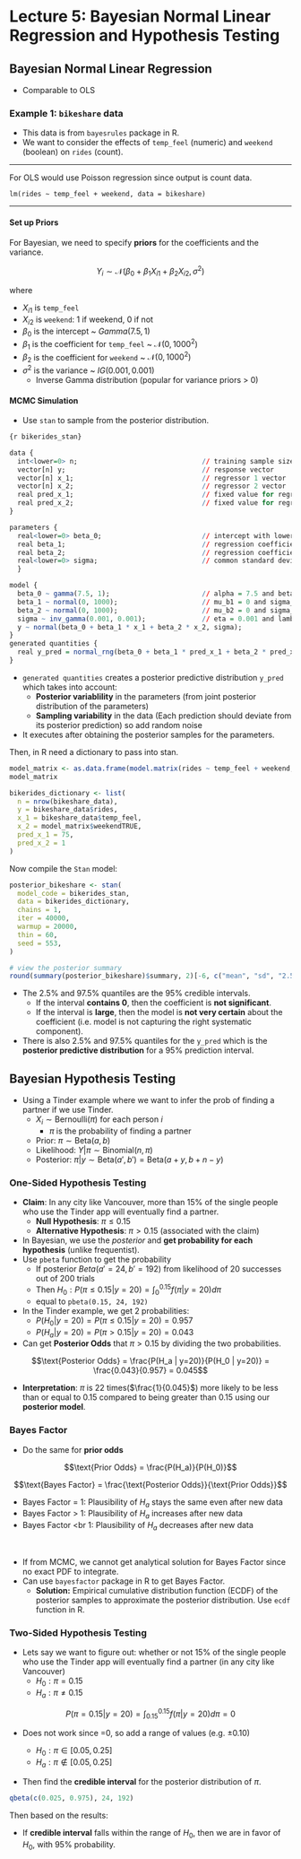 # Lecture 5: Bayesian Normal Linear Regression and Hypothesis Testing

## Bayesian Normal Linear Regression

- Comparable to OLS

### Example 1: `bikeshare` data

- This data is from `bayesrules` package in R.
- We want to consider the effects of `temp_feel` (numeric) and `weekend` (boolean) on `rides` (count).

---

For OLS would use Poisson regression since output is count data.

`lm(rides ~ temp_feel + weekend, data = bikeshare)`

---

#### Set up Priors

For Bayesian, we need to specify **priors** for the coefficients and the variance.

$$Y_i \sim \mathcal{N}(\beta_0 + \beta_1X_{i1} + \beta_2X_{i2}, \sigma^2)$$

where

- $X_{i1}$ is `temp_feel`
- $X_{i2}$ is `weekend`: 1 if weekend, 0 if not
- $\beta_0$ is the intercept ~ $Gamma(7.5, 1)$
- $\beta_1$ is the coefficient for `temp_feel` ~ $\mathcal{N}(0, 1000^2)$
- $\beta_2$ is the coefficient for `weekend` ~ $\mathcal{N}(0, 1000^2)$
- $\sigma^2$ is the variance ~ $IG(0.001, 0.001)$
  - Inverse Gamma distribution (popular for variance priors > 0)

#### MCMC Simulation

- Use `stan` to sample from the posterior distribution.

```r
{r bikerides_stan}

data {
  int<lower=0> n;                               // training sample size
  vector[n] y;                                  // response vector
  vector[n] x_1;                                // regressor 1 vector
  vector[n] x_2;                                // regressor 2 vector
  real pred_x_1;                                // fixed value for regressor 1
  real pred_x_2;                                // fixed value for regressor 2
}

parameters {
  real<lower=0> beta_0;                         // intercept with lower bound
  real beta_1;                                  // regression coefficient 1
  real beta_2;                                  // regression coefficient 2
  real<lower=0> sigma;                          // common standard deviation with lower bound
  }

model {
  beta_0 ~ gamma(7.5, 1);                       // alpha = 7.5 and beta = 1
  beta_1 ~ normal(0, 1000);                     // mu_b1 = 0 and sigma_b1 = 1000
  beta_2 ~ normal(0, 1000);                     // mu_b2 = 0 and sigma_b2 = 1000
  sigma ~ inv_gamma(0.001, 0.001);              // eta = 0.001 and lambda = 0.001
  y ~ normal(beta_0 + beta_1 * x_1 + beta_2 * x_2, sigma);
}
generated quantities {
  real y_pred = normal_rng(beta_0 + beta_1 * pred_x_1 + beta_2 * pred_x_2, sigma);
}
```

- `generated quantities` creates a posterior predictive distribution `y_pred` which takes into account:
  - **Posterior variablility** in the parameters (from joint posterior distribution of the parameters)
  - **Sampling variability** in the data (Each prediction should deviate from its posterior prediction) so add random noise
- It executes after obtaining the posterior samples for the parameters.

Then, in R need a dictionary to pass into stan.

```r
model_matrix <- as.data.frame(model.matrix(rides ~ temp_feel + weekend, data = bikeshare_data))
model_matrix

bikerides_dictionary <- list(
  n = nrow(bikeshare_data),
  y = bikeshare_data$rides,
  x_1 = bikeshare_data$temp_feel,
  x_2 = model_matrix$weekendTRUE,
  pred_x_1 = 75,
  pred_x_2 = 1
)
```

Now compile the `Stan` model:

```r
posterior_bikeshare <- stan(
  model_code = bikerides_stan,
  data = bikerides_dictionary,
  chains = 1,
  iter = 40000,
  warmup = 20000,
  thin = 60,
  seed = 553,
)

# view the posterior summary
round(summary(posterior_bikeshare)$summary, 2)[-6, c("mean", "sd", "2.5%", "97.5%")]
```

- The 2.5% and 97.5% quantiles are the 95% credible intervals.
  - If the interval **contains 0**, then the coefficient is **not significant**.
  - If the interval is **large**, then the model is **not very certain** about the coefficient (i.e. model is not capturing the right systematic component).
- There is also 2.5% and 97.5% quantiles for the `y_pred` which is the **posterior predictive distribution** for a 95% prediction interval.

## Bayesian Hypothesis Testing

- Using a Tinder example where we want to infer the prob of finding a partner if we use Tinder.
  - $X_i \sim \text{Bernoulli}(\pi)$ for each person $i$
    - $\pi$ is the probability of finding a partner
  - Prior: $\pi \sim \text{Beta}(a, b)$
  - Likelihood: $Y|\pi \sim \text{Binomial}(n, \pi)$
  - Posterior: $\pi|y \sim \text{Beta}(a', b') = \text{Beta}(a+y, b+n-y)$

### One-Sided Hypothesis Testing

- **Claim**: In any city like Vancouver, more than 15% of the single people who use the Tinder app will eventually find a partner.
  - **Null Hypothesis**: $\pi \leq 0.15$
  - **Alternative Hypothesis**: $\pi > 0.15$ (associated with the claim)
- In Bayesian, we use the _posterior_ and **get probability for each hypothesis** (unlike frequentist).
- Use `pbeta` function to get the probability
  - If posterior $Beta(a'=24, b'=192)$ from likelihood of 20 successes out of 200 trials
  - Then $H_0: P(\pi \leq 0.15 | y=20) = \int_0^{0.15} f(\pi | y=20) d\pi$
  - equal to `pbeta(0.15, 24, 192)`
    </br>
- In the Tinder example, we get 2 probabilities:
  - $P(H_0 | y=20) = P(\pi \leq 0.15 | y=20) = 0.957$
  - $P(H_a | y=20) = P(\pi > 0.15 | y=20) = 0.043$
- Can get **Posterior Odds** that $\pi > 0.15$ by dividing the two probabilities.

$$\text{Posterior Odds} = \frac{P(H_a | y=20)}{P(H_0 | y=20)} = \frac{0.043}{0.957} = 0.045$$

- **Interpretation**: $\pi$ is 22 times($\frac{1}{0.045}$) more likely to be less than or equal to 0.15 compared to being greater than 0.15 using our **posterior model**.

### Bayes Factor

- Do the same for **prior odds**

$$\text{Prior Odds} = \frac{P(H_a)}{P(H_0)}$$

$$\text{Bayes Factor} = \frac{\text{Posterior Odds}}{\text{Prior Odds}}$$

- Bayes Factor = 1: Plausibility of $H_a$ stays the same even after new data
- Bayes Factor > 1: Plausibility of $H_a$ increases after new data
- Bayes Factor <br 1: Plausibility of $H_a$ decreases after new data

</br>

- If from MCMC, we cannot get analytical solution for Bayes Factor since no exact PDF to integrate.
- Can use `bayesfactor` package in R to get Bayes Factor.
  - **Solution:** Empirical cumulative distribution function (ECDF) of the posterior samples to approximate the posterior distribution. Use `ecdf` function in R.

### Two-Sided Hypothesis Testing

- Lets say we want to figure out: whether or not 15% of the single people who use the Tinder app will eventually find a partner (in any city like Vancouver)
  - $H_0: \pi = 0.15$
  - $H_a: \pi \neq 0.15$

$$P(\pi = 0.15 | y=20) = \int_{0.15}^{0.15} f(\pi | y=20) d\pi = 0$$

- Does not work since =0, so add a range of values (e.g. $\pm 0.10$)

  - $H_0: \pi \in [0.05, 0.25]$
  - $H_a: \pi \notin [0.05, 0.25]$

- Then find the **credible interval** for the posterior distribution of $\pi$.

```r
qbeta(c(0.025, 0.975), 24, 192)
```

Then based on the results:

- If **credible interval** falls within the range of $H_0$, then we are in favor of $H_0$, with 95% probability.
